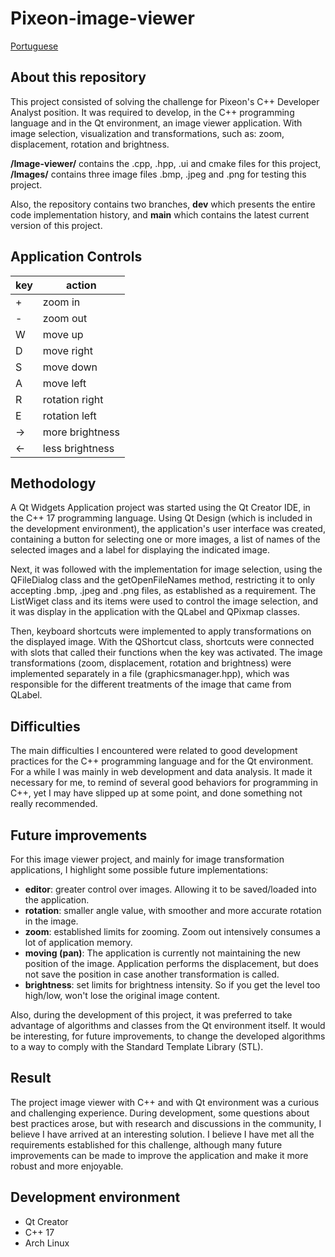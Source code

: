 ﻿# Pixeon-image-viewer

[Portuguese](./README.md)

## About this repository
This project consisted of solving the challenge for Pixeon's C++ Developer Analyst position. It was required to develop, in the C++ programming language and in the Qt environment, an image viewer application. With image selection, visualization and transformations, such as: zoom, displacement, rotation and brightness.

**/Image-viewer/** contains the .cpp, .hpp, .ui and cmake files for this project,
**/Images/** contains three image files .bmp, .jpeg and .png for testing this project.

Also, the repository contains two branches, **dev** which presents the entire code implementation history, and **main** which contains the latest current version of this project.

## Application Controls
| key | action                         |
|-------|------------------------------|
| +     | zoom in    	               |
| -     | zoom out                     |
| W     | move up                      |
| D     | move right                   |
| S     | move down                    |
| A     | move left                    |
| R     | rotation right               |
| E     | rotation left                |
| →     | more brightness              |
| ←     | less brightness              |

## Methodology
A Qt Widgets Application project was started using the Qt Creator IDE, in the C++ 17 programming language. Using Qt Design (which is included in the development environment), the application's user interface was created, containing a button for selecting one or more images, a list of names of the selected images and a label for displaying the indicated image.

Next, it was followed with the implementation for image selection, using the QFileDialog class and the getOpenFileNames method, restricting it to only accepting .bmp, .jpeg and .png files, as established as a requirement. The ListWiget class and its items were used to control the image selection, and it was display in the application with the QLabel and QPixmap classes.

Then, keyboard shortcuts were implemented to apply transformations on the displayed image. With the QShortcut class, shortcuts were connected with slots that called their functions when the key was activated. The image transformations (zoom, displacement, rotation and brightness) were implemented separately in a file (graphicsmanager.hpp), which was responsible for the different treatments of the image that came from QLabel.

## Difficulties
The main difficulties I encountered were related to good development practices for the C++ programming language and for the Qt environment. For a while I was mainly in web development and data analysis. It made it necessary for me, to remind of several good behaviors for programming in C++, yet I may have slipped up at some point, and done something not really recommended.

## Future improvements
For this image viewer project, and mainly for image transformation applications, I highlight some possible future implementations:
* **editor**: greater control over images. Allowing it to be saved/loaded into the application.
* **rotation**: smaller angle value, with smoother and more accurate rotation in the image.
* **zoom**: established limits for zooming. Zoom out intensively consumes a lot of application memory.
* **moving (pan)**: The application is currently not maintaining the new position of the image. Application performs the displacement, but does not save the position in case another transformation is called.
* **brightness**: set limits for brightness intensity. So if you get the level too high/low, won't lose the original image content.

Also, during the development of this project, it was preferred to take advantage of algorithms and classes from the Qt environment itself. It would be interesting, for future improvements, to change the developed algorithms to a way to comply with the Standard Template Library (STL).

## Result
The project image viewer with C++ and with Qt environment was a curious and challenging experience.
During development, some questions about best practices arose, but with research and discussions in the community, I believe I have arrived at an interesting solution. I believe I have met all the requirements established for this challenge, although many future improvements can be made to improve the application and make it more robust and more enjoyable.

## Development environment
* Qt Creator
* C++ 17
* Arch Linux
